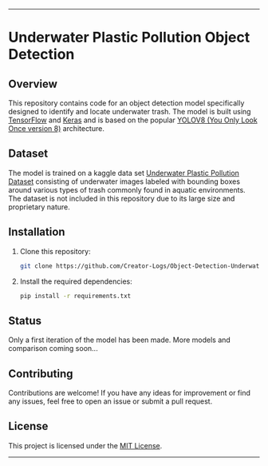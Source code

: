 
---

# Underwater Plastic Pollution Object Detection

## Overview

This repository contains code for an object detection model specifically designed to identify and locate underwater trash. The model is built using [TensorFlow](https://www.tensorflow.org/) and [Keras](https://keras.io/) and is based on the popular [YOLOV8 (You Only Look Once version 8)](https://docs.ultralytics.com/models/yolov8/) architecture.

## Dataset

The model is trained on a kaggle data set [Underwater Plastic Pollution Dataset](https://www.kaggle.com/datasets/arnavs19/underwater-plastic-pollution-detection) consisting of underwater images labeled with bounding boxes around various types of trash commonly found in aquatic environments. The dataset is not included in this repository due to its large size and proprietary nature.

## Installation

1. Clone this repository:

    ```bash
    git clone https://github.com/Creator-Logs/Object-Detection-Underwater-Plastic-Pollution.git
    ```

2. Install the required dependencies:

    ```bash
    pip install -r requirements.txt
    ```


## Status

Only a first iteration of the model has been made. More models and comparison coming soon...

## Contributing

Contributions are welcome! If you have any ideas for improvement or find any issues, feel free to open an issue or submit a pull request.

## License

This project is licensed under the [MIT License](LICENSE).

---
